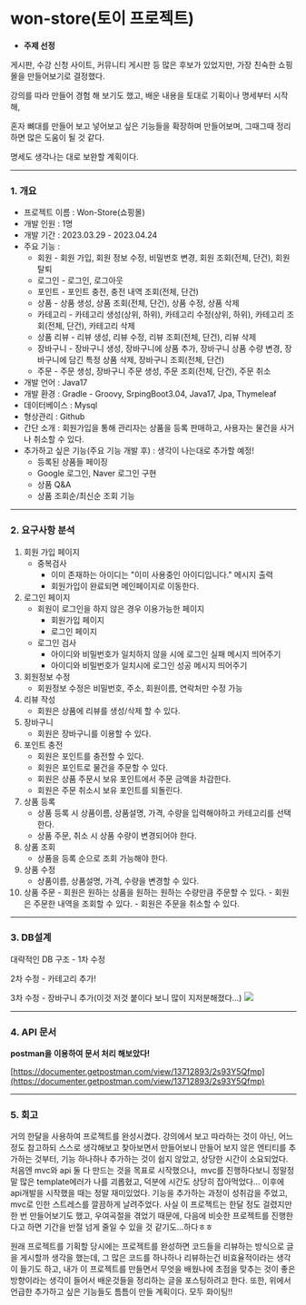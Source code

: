 # won-store(토이 프로젝트)

-   **주제 선정** 

게시판, 수강 신청 사이트, 커뮤니티 게시판 등 많은 후보가 있었지만, 가장 친숙한 쇼핑몰을 만들어보기로 결정했다.

강의를 따라 만들어 경험 해 보기도 했고, 배운 내용을 토대로 기획이나 명세부터 시작해,

혼자 뼈대를 만들어 보고 넣어보고 싶은 기능들을 확장하며 만들어보며, 그때그때 정리하면 많은 도움이 될 것 같다.

명세도 생각나는 대로 보완할 계획이다.

---

### **1\. 개요**

-   프로젝트 이름 : Won-Store(쇼핑몰)
-   개발 인원 : 1명
-   개발 기간 : 2023.03.29 - 2023.04.24
-   주요 기능 :  
    -   회원 - 회원 가입, 회원 정보 수정, 비밀번호 변경, 회원 조회(전체, 단건), 회원 탈퇴
    -   로그인 - 로그인, 로그아웃
    -   포인트 - 포인트 충전, 충전 내역 조회(전체, 단건)
    -   상품 - 상품 생성, 상품 조회(전체, 단건), 상품 수정, 상품 삭제
    -   카테고리 - 카테고리 생성(상위, 하위), 카테고리 수정(상위, 하위), 카테고리 조회(전체, 단건), 카테고리 삭제
    -   상품 리뷰 - 리뷰 생성, 리뷰 수정, 리뷰 조회(전체, 단건), 리뷰 삭제
    -   장바구니 - 장바구니 생성, 장바구니에 상품 추가, 장바구니 상품 수량 변경, 장바구니에 담긴 특정 상품 삭제, 장바구니 조회(전체, 단건)
    -   주문 - 주문 생성, 장바구니 주문 생성, 주문 조회(전체, 단건), 주문 취소
-   개발 언어 : Java17
-   개발 환경 : Gradle - Groovy, SrpingBoot3.04, Java17, Jpa, Thymeleaf
-   데이터베이스 : Mysql
-   형상관리 : Github
-   간단 소개 : 회원가입을 통해 관리자는 상품을 등록 판매하고, 사용자는 물건을 사거나 취소할 수 있다.
-   추가하고 싶은 기능(주요 기능 개발 후) : 생각이 나는대로 추가할 예정!
    -   등록된 상품들 페이징
    -   Google 로그인, Naver 로그인 구현
    -   상품 Q&A
    -   상품 조회순/최신순 조회 기능

---

### **2\. 요구사항 분석**

1.  회원 가입 페이지
    -   중복검사
        -   이미 존재하는 아이디는 "이미 사용중인 아이디입니다." 메시지 출력
        -   회원가입이 완료되면 메인페이지로 이동한다.
2.  로그인 페이지
    -   회원이 로그인을 하지 않은 경우 이용가능한 페이지
        -   회원가입 페이지
        -   로그인 페이지
    -   로그인 검사
        -   아이디와 비밀번호가 일치하지 않을 시에 로그인 실패 메시지 띄어주기
        -   아이디와 비밀번호가 일치시에 로그인 성공 메시지 띄어주기
3.  회원정보 수정
    -   회원정보 수정은 비밀번호, 주소, 회원이름, 연락처만 수정 가능
4.  리뷰 작성
    -   회원은 상품에 리뷰를 생성/삭제 할 수 있다.
5.  장바구니
    -   회원은 장바구니를 이용할 수 있다.
6.  포인트 충전
    -   회원은 포인트를 충전할 수 있다.
    -   회원은 포인트로 물건을 주문할 수 있다.
    -   회원은 상품 주문시 보유 포인트에서 주문 금액을 차감한다.
    -   회원은 주문 취소시 보유 포인트를 되돌린다.
7.  상품 등록
    -   상품 등록 시 상품이름, 상품설명, 가격, 수량을 입력해야하고 카테고리를 선택한다.
    -   상품 주문, 취소 시 상품 수량이 변경되어야 한다.
8.  상품 조회
    -   상품을 등록 순으로 조회 가능해야 한다.
9.  상품 수정
    -   상품이름, 상품설명, 가격, 수량을 변경할 수 있다.
10.  상품 주문
    -   회원은 원하는 상품을 원하는 원하는 수량만큼 주문할 수 있다.
    -   회원은 주문한 내역을 조회할 수 있다.
    -   회원은 주문을 취소할 수 있다.

---

### **3\. DB설계**

대략적인 DB 구조 - 1차 수정

2차 수정 - 카테고리 추가!

3차 수정 - 장바구니 추가(이것 저것 붙이다 보니 많이 지저분해졌다...)
![](https://img1.daumcdn.net/thumb/R1280x0/?scode=mtistory2&fname=https%3A%2F%2Fblog.kakaocdn.net%2Fdn%2FLmrGW%2FbtscBBUk25D%2FERtyfizZ6QepdFcR34agc1%2Fimg.png)

---

### **4\. API 문서**

**postman을 이용하여 문서 처리 해보았다!**

[https://documenter.getpostman.com/view/13712893/2s93Y5Qfmp](https://documenter.getpostman.com/view/13712893/2s93Y5Qfmp)


---


### **5\. 회고**

거의 한달을 사용하여 프로젝트를 완성시켰다. 강의에서 보고 따라하는 것이 아닌, 어느정도 참고하되 스스로 생각해보고 찾아보면서 만들어보니 만들어 보지 않은 엔티티를 추가하는 것부터, 기능 하나하나 추가하는 것이 쉽지 않았고, 상당한 시간이 소요되었다. 처음엔 mvc와 api 둘 다 만드는 것을 목표로 시작했으나,  mvc를 진행하다보니 정말정말 많은 template에러가 나를 괴롭혔고, 덕분에 시간도 상당히 잡아먹었다... 이후에 api개발을 시작했을 때는 정말 재미있었다. 기능을 추가하는 과정이 성취감을 주었고, mvc로 인한 스트레스를 깔끔하게 날려주었다. 사실 이 프로젝트는 한달 정도 걸렸지만 한 번 만들어보기도 했고, 우여곡절을 겪었기 때문에, 다음에 비슷한 프로젝트를 진행한다고 하면 기간을 반절 넘게 줄일 수 있을 것 같기도...하다ㅎㅎ

원래 프로젝트를 기획할 당시에는 프로젝트를 완성하면 코드들을 리뷰하는 방식으로 글을 게시할까 생각을 했는데, 그 많은 코드를 하나하나 리뷰하는건 비효율적이라는 생각이 들기도 하고, 내가 이 프로젝트를 만들면서 무엇을 배웠나에 초점을 맞추는 것이 좋은 방향이라는 생각이 들어서 배운것들을 정리하는 글을 포스팅하려고 한다. 또한, 위에서 언급한 추가하고 싶은 기능들도 틈틈이 만들 계획이다. 모두 화이팅!!
